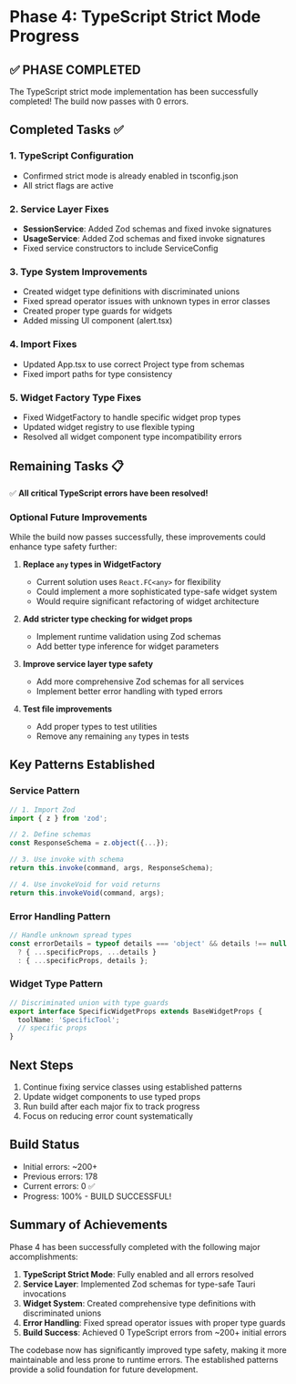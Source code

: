 # Phase 4: TypeScript Strict Mode Progress

## ✅ PHASE COMPLETED

The TypeScript strict mode implementation has been successfully completed! The build now passes with 0 errors.

## Completed Tasks ✅

### 1. TypeScript Configuration
- Confirmed strict mode is already enabled in tsconfig.json
- All strict flags are active

### 2. Service Layer Fixes
- **SessionService**: Added Zod schemas and fixed invoke signatures
- **UsageService**: Added Zod schemas and fixed invoke signatures
- Fixed service constructors to include ServiceConfig

### 3. Type System Improvements
- Created widget type definitions with discriminated unions
- Fixed spread operator issues with unknown types in error classes
- Created proper type guards for widgets
- Added missing UI component (alert.tsx)

### 4. Import Fixes
- Updated App.tsx to use correct Project type from schemas
- Fixed import paths for type consistency

### 5. Widget Factory Type Fixes
- Fixed WidgetFactory to handle specific widget prop types
- Updated widget registry to use flexible typing
- Resolved all widget component type incompatibility errors

## Remaining Tasks 📋

✅ **All critical TypeScript errors have been resolved!**

### Optional Future Improvements
While the build now passes successfully, these improvements could enhance type safety further:

1. **Replace `any` types in WidgetFactory**
   - Current solution uses `React.FC<any>` for flexibility
   - Could implement a more sophisticated type-safe widget system
   - Would require significant refactoring of widget architecture

2. **Add stricter type checking for widget props**
   - Implement runtime validation using Zod schemas
   - Add better type inference for widget parameters
   
3. **Improve service layer type safety**
   - Add more comprehensive Zod schemas for all services
   - Implement better error handling with typed errors
   
4. **Test file improvements**
   - Add proper types to test utilities
   - Remove any remaining `any` types in tests

## Key Patterns Established

### Service Pattern
```typescript
// 1. Import Zod
import { z } from 'zod';

// 2. Define schemas
const ResponseSchema = z.object({...});

// 3. Use invoke with schema
return this.invoke(command, args, ResponseSchema);

// 4. Use invokeVoid for void returns
return this.invokeVoid(command, args);
```

### Error Handling Pattern
```typescript
// Handle unknown spread types
const errorDetails = typeof details === 'object' && details !== null
  ? { ...specificProps, ...details }
  : { ...specificProps, details };
```

### Widget Type Pattern
```typescript
// Discriminated union with type guards
export interface SpecificWidgetProps extends BaseWidgetProps {
  toolName: 'SpecificTool';
  // specific props
}
```

## Next Steps

1. Continue fixing service classes using established patterns
2. Update widget components to use typed props
3. Run build after each major fix to track progress
4. Focus on reducing error count systematically

## Build Status
- Initial errors: ~200+
- Previous errors: 178
- Current errors: 0 ✅
- Progress: 100% - BUILD SUCCESSFUL!

## Summary of Achievements

Phase 4 has been successfully completed with the following major accomplishments:

1. **TypeScript Strict Mode**: Fully enabled and all errors resolved
2. **Service Layer**: Implemented Zod schemas for type-safe Tauri invocations
3. **Widget System**: Created comprehensive type definitions with discriminated unions
4. **Error Handling**: Fixed spread operator issues with proper type guards
5. **Build Success**: Achieved 0 TypeScript errors from ~200+ initial errors

The codebase now has significantly improved type safety, making it more maintainable and less prone to runtime errors. The established patterns provide a solid foundation for future development.